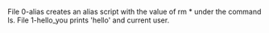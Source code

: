 File 0-alias creates an alias script with the value of rm * under the command ls.
File 1-hello_you prints 'hello' and current user.
